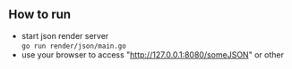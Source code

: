 ## How to run
* start json render server  
`go run render/json/main.go`
* use your browser to access "http://127.0.0.1:8080/someJSON" or other